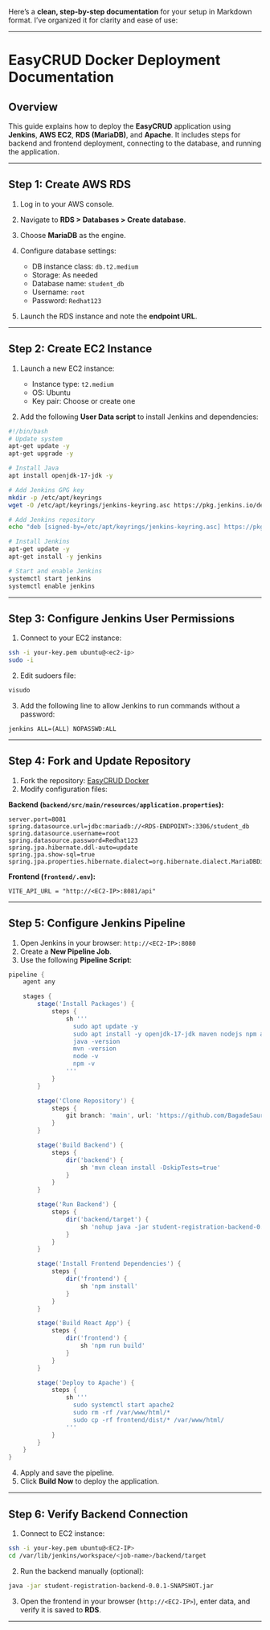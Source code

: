 Here’s a **clean, step-by-step documentation** for your setup in Markdown format. I’ve organized it for clarity and ease of use:

---

# EasyCRUD Docker Deployment Documentation

## Overview

This guide explains how to deploy the **EasyCRUD** application using **Jenkins**, **AWS EC2**, **RDS (MariaDB)**, and **Apache**. It includes steps for backend and frontend deployment, connecting to the database, and running the application.

---

## Step 1: Create AWS RDS

1. Log in to your AWS console.
2. Navigate to **RDS > Databases > Create database**.
3. Choose **MariaDB** as the engine.
4. Configure database settings:

   * DB instance class: `db.t2.medium`
   * Storage: As needed
   * Database name: `student_db`
   * Username: `root`
   * Password: `Redhat123`
5. Launch the RDS instance and note the **endpoint URL**.

---

## Step 2: Create EC2 Instance

1. Launch a new EC2 instance:

   * Instance type: `t2.medium`
   * OS: Ubuntu
   * Key pair: Choose or create one
2. Add the following **User Data script** to install Jenkins and dependencies:

```bash
#!/bin/bash
# Update system
apt-get update -y
apt-get upgrade -y

# Install Java
apt install openjdk-17-jdk -y

# Add Jenkins GPG key
mkdir -p /etc/apt/keyrings
wget -O /etc/apt/keyrings/jenkins-keyring.asc https://pkg.jenkins.io/debian-stable/jenkins.io-2023.key

# Add Jenkins repository
echo "deb [signed-by=/etc/apt/keyrings/jenkins-keyring.asc] https://pkg.jenkins.io/debian-stable binary/" | tee /etc/apt/sources.list.d/jenkins.list > /dev/null

# Install Jenkins
apt-get update -y
apt-get install -y jenkins

# Start and enable Jenkins
systemctl start jenkins
systemctl enable jenkins
```

---

## Step 3: Configure Jenkins User Permissions

1. Connect to your EC2 instance:

```bash
ssh -i your-key.pem ubuntu@<ec2-ip>
sudo -i
```

2. Edit sudoers file:

```bash
visudo
```

3. Add the following line to allow Jenkins to run commands without a password:

```text
jenkins ALL=(ALL) NOPASSWD:ALL
```

---

## Step 4: Fork and Update Repository

1. Fork the repository: [EasyCRUD Docker](https://github.com/BagadeSaurav/EasyCRUD-docker.git)
2. Modify configuration files:

**Backend (`backend/src/main/resources/application.properties`):**

```properties
server.port=8081
spring.datasource.url=jdbc:mariadb://<RDS-ENDPOINT>:3306/student_db
spring.datasource.username=root
spring.datasource.password=Redhat123
spring.jpa.hibernate.ddl-auto=update
spring.jpa.show-sql=true
spring.jpa.properties.hibernate.dialect=org.hibernate.dialect.MariaDBDialect
```

**Frontend (`frontend/.env`):**

```env
VITE_API_URL = "http://<EC2-IP>:8081/api"
```

---

## Step 5: Configure Jenkins Pipeline

1. Open Jenkins in your browser: `http://<EC2-IP>:8080`
2. Create a **New Pipeline Job**.
3. Use the following **Pipeline Script**:

```groovy
pipeline {
    agent any

    stages {
        stage('Install Packages') {
            steps {
                sh '''
                  sudo apt update -y
                  sudo apt install -y openjdk-17-jdk maven nodejs npm apache2
                  java -version
                  mvn -version
                  node -v
                  npm -v
                '''
            }
        }

        stage('Clone Repository') {
            steps {
                git branch: 'main', url: 'https://github.com/BagadeSaurav/EasyCRUD-docker.git'
            }
        }

        stage('Build Backend') {
            steps {
                dir('backend') {
                    sh 'mvn clean install -DskipTests=true'
                }
            }
        }

        stage('Run Backend') {
            steps {
                dir('backend/target') {
                    sh 'nohup java -jar student-registration-backend-0.0.1-SNAPSHOT.jar > app.log 2>&1 &'
                }
            }
        }

        stage('Install Frontend Dependencies') {
            steps {
                dir('frontend') {
                    sh 'npm install'
                }
            }
        }

        stage('Build React App') {
            steps {
                dir('frontend') {
                    sh 'npm run build'
                }
            }
        }

        stage('Deploy to Apache') {
            steps {
                sh '''
                  sudo systemctl start apache2
                  sudo rm -rf /var/www/html/*
                  sudo cp -rf frontend/dist/* /var/www/html/
                '''
            }
        }
    }
}
```

4. Apply and save the pipeline.
5. Click **Build Now** to deploy the application.

---

## Step 6: Verify Backend Connection

1. Connect to EC2 instance:

```bash
ssh -i your-key.pem ubuntu@<EC2-IP>
cd /var/lib/jenkins/workspace/<job-name>/backend/target
```

2. Run the backend manually (optional):

```bash
java -jar student-registration-backend-0.0.1-SNAPSHOT.jar
```

3. Open the frontend in your browser (`http://<EC2-IP>`), enter data, and verify it is saved to **RDS**.

---

